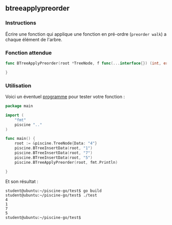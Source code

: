 ## btreeapplypreorder

### Instructions

Écrire une fonction qui applique une fonction en pré-ordre (`preorder walk`) a chaque élément de l'arbre.

### Fonction attendue

```go
func BTreeApplyPreorder(root *TreeNode, f func(...interface{}) (int, error)) {

}
```

### Utilisation

Voici un éventuel [programme](TODO-LINK) pour tester votre fonction :

```go
package main

import (
	"fmt"
	piscine ".."
)

func main() {
	root := &piscine.TreeNode{Data: "4"}
	piscine.BTreeInsertData(root, "1")
	piscine.BTreeInsertData(root, "7")
	piscine.BTreeInsertData(root, "5")
	piscine.BTreeApplyPreorder(root, fmt.Println)

}
```

Et son résultat :

```console
student@ubuntu:~/piscine-go/test$ go build
student@ubuntu:~/piscine-go/test$ ./test
4
1
7
5
student@ubuntu:~/piscine-go/test$
```
